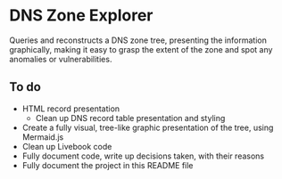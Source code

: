 # DNS Zone Explorer

Queries and reconstructs a DNS zone tree, presenting the information
graphically, making it easy to grasp the extent of the zone and spot any
anomalies or vulnerabilities.

## To do

- HTML record presentation
  - Clean up DNS record table presentation and styling
- Create a fully visual, tree-like graphic presentation of the tree, using Mermaid.js
- Clean up Livebook code
- Fully document code, write up decisions taken, with their reasons
- Fully document the project in this README file
